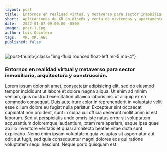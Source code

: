 ```yaml
---
layout: post
title:  Entornos en realidad virtual y metaverso para sector inmobiliario, arquitectura y construcción.
short:  Aplicaciones de XR en diseño y venta de viviendas y apartamentos.
date:   2022-01-07 09:00:00 -0500
image:  post-1.jpg
author: Luis Quintero
tags:   VR, XR, AEC
published: false
---
```


![post-thumb]({{site.baseurl}}/assets/images/blog/post-1.jpg){:class="img-fluid rounded float-left mr-5 mb-4"}

### Entornos en realidad virtual y metaverso para sector inmobiliario, arquitectura y construcción.

Lorem ipsum dolor sit amet, consectetur adipisicing elit, sed do eiusmod tempor incididunt ut labore et dolore magna aliqua. Ut enim ad minim veniam, quis nostrud exercitation ullamco laboris nisi ut aliquip ex ea commodo consequat. Duis aute irure dolor in reprehenderit in voluptate velit esse cillum dolore eu fugiat nulla pariatur. Excepteur sint occaecat cupidatat non proident, sunt in culpa qui officia deserunt mollit anim id est laborum. Sed ut perspiciatis unde omnis iste natus error sit voluptatem accusantium doloremque laudantium, totam rem aperiam, eaque ipsa quae ab illo inventore veritatis et quasi architecto beatae vitae dicta sunt explicabo. Nemo enim ipsam voluptatem quia voluptas sit aspernatur aut odit aut fugit, sed quia consequuntur magni dolores eos qui ratione voluptatem sequi nesciunt. Neque porro quisquam est.

